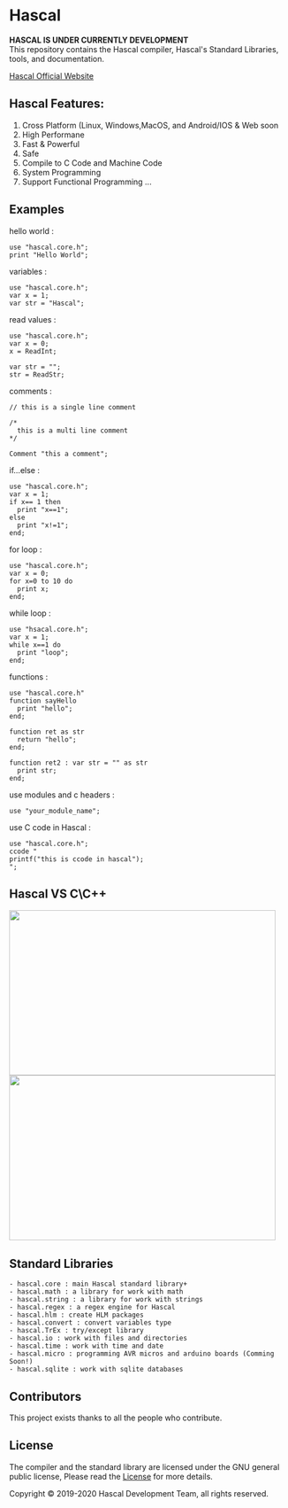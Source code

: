 # Hascal
<b>HASCAL IS UNDER CURRENTLY DEVELOPMENT</b><br>
This repository contains the Hascal compiler, Hascal's Standard Libraries, tools, and documentation.

[Hascal Official Website](https://hascal.github.io)
## Hascal Features:
1. Cross Platform (Linux, Windows,MacOS, and Android/IOS & Web soon
2. High Performane
3. Fast & Powerful
4. Safe
5. Compile to C Code and Machine Code
6. System Programming
7. Support Functional Programming
...
## Examples
hello world :
```
use "hascal.core.h";
print "Hello World";
```
variables :
```
use "hascal.core.h";
var x = 1;
var str = "Hascal";
```
read values :
```
use "hascal.core.h";
var x = 0;
x = ReadInt;

var str = "";
str = ReadStr;
```
comments :
```
// this is a single line comment

/*
  this is a multi line comment
*/

Comment "this a comment";
```
if...else :
```
use "hascal.core.h";
var x = 1;
if x== 1 then
  print "x==1";
else
  print "x!=1";
end;
```
for loop :
```
use "hascal.core.h";
var x = 0;
for x=0 to 10 do
  print x;
end;
```
while loop :
```
use "hsacal.core.h";
var x = 1;
while x==1 do
  print "loop";
end;
```
functions :
```
use "hascal.core.h"
function sayHello
  print "hello";
end;

function ret as str
  return "hello";
end;

function ret2 : var str = "" as str
  print str;
end;
```
use modules and c headers :
```
use "your_module_name";
```
use C code in Hascal :
```
use "hascal.core.h";
ccode "
printf("this is ccode in hascal");
";
```

## Hascal VS C\C++
<img style="display:inline-block" width="482px" height="298px" src="https://raw.githubusercontent.com/hascal/hascal/main/img/hasca_what_is_your_name.png">
<img style="display:inline-block" width="482px" height="298px" src="https://raw.githubusercontent.com/hascal/hascal/main/img/c_what_is_your_name.png">

## Standard Libraries
```
- hascal.core : main Hascal standard library+
- hascal.math : a library for work with math
- hascal.string : a library for work with strings
- hascal.regex : a regex engine for Hascal
- hascal.hlm : create HLM packages
- hascal.convert : convert variables type
- hascal.TrEx : try/except library
- hascal.io : work with files and directories
- hascal.time : work with time and date
- hascal.micro : programming AVR micros and arduino boards (Comming Soon!)
- hascal.sqlite : work with sqlite databases
```
## Contributors
This project exists thanks to all the people who contribute. 

## License
The compiler and the standard library are licensed under the GNU general public license,
Please read the [License](https://github.com/hascal/hascal/blob/main/LICENSE) for more details.

Copyright © 2019-2020  Hascal Development Team, all rights reserved.

